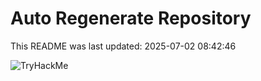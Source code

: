 # Auto Regenerate Repository

This README was last updated: 2025-07-02 08:42:46

 ![TryHackMe](https://tryhackme.com/badge/533634)